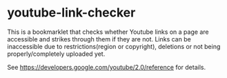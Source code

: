 # youtube-link-checker

This is a bookmarklet that checks whether Youtube links on a page are accessible and strikes through them if they are not. Links can be inaccessible due to restrictions(region or copyright), deletions or not being properly/completely uploaded yet.

See https://developers.google.com/youtube/2.0/reference for details.
